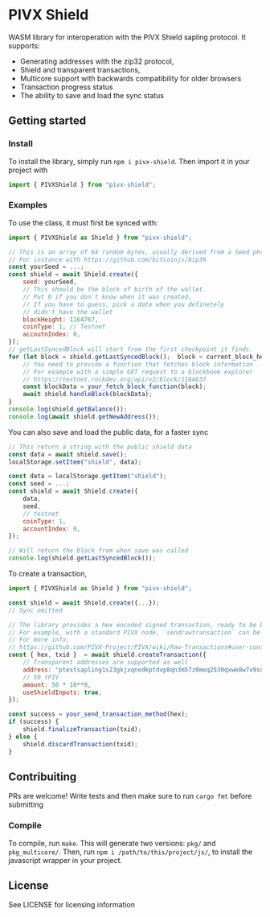 # PIVX Shield
WASM library for interoperation with the PIVX Shield sapling protocol.
It supports:
- Generating addresses with the zip32 protocol,
- Shield and transparent transactions,
- Multicore support with backwards compatibility for older browsers
- Transaction progress status
- The ability to save and load the sync status

## Getting started
### Install
To install the library, simply run `npm i pivx-shield`. Then import it in your project with
```js
import { PIVXShield } from "pivx-shield";
```

### Examples

To use the class, it must first be synced with:
```js
import { PIVXShield as Shield } from "pivx-shield";

// This is an array of 64 random bytes, usually derived from a Seed phrase
// For instance with https://github.com/bitcoinjs/bip39
const yourSeed = ...;
const shield = await Shield.create({
	seed: yourSeed,
	// This should be the block of birth of the wallet.
	// Put 0 if you don't know when it was created,
	// If you have to guess, pick a date when you definetely
	// didn't have the wallet
	blockHeight: 1164767,
	coinType: 1, // Testnet
	accoutnIndex: 0,
});
// getLastSyncedBlock will start from the first checkpoint it finds. 
for (let block = shield.getLastSyncedBlock();  block < current_block_height; block++)  {
	// You need to provide a function that fetches block information
	// For example with a simple GET request to a blockbook explorer
	// https://testnet.rockdev.org/api/v2/block/1164637
	const blockData = your_fetch_block_function(block);
	await shield.handleBlock(blockData);
}
console.log(shield.getBalance());
console.log(await shield.getNewAddress());
```

You can also save and load the public data, for a faster sync

```js
// This return a string with the public shield data
const data = await shield.save();
localStorage.setItem("shield", data);
```

```js
const data = localStorage.getItem("shield");
const seed = ...;
const shield = await Shield.create({
	data,
	seed,
	// testnet
	coinType: 1,
	accountIndex: 0,
});

// Will return the block from when save was called
console.log(shield.getLastSyncedBlock());
```

To create a transaction,

```js
import { PIVXShield as Shield } from "pivx-shield";

const shield = await Shield.create({...});
// Sync omitted

// The library provides a hex encoded signed transaction, ready to be broadcast to the network.
// For example, with a standard PIVX node, `sendrawtransaction` can be used
// For more info,
// https://github.com/PIVX-Project/PIVX/wiki/Raw-Transactions#user-content-createrawtransaction_txidtxidvoutn_addressamount
const { hex, txid }  = await shield.createTransaction({
	// Transparent addresses are supported as well
	address: "ptestsapling1s23gkjxqnedkptdvp8qn3m57z0meq2530qxwe8w7x9sdz05xg5yu8wh7534memvjwqntw8mzr3w",
	// 50 tPIV
	amount: 50 * 10**8,
	useShieldInputs: true,
});

const success = your_send_transaction_method(hex);
if (success) {
	shield.finalizeTransaction(txid);
} else {
	shield.discardTransaction(txid);
}
```

## Contribuiting

PRs are welcome!
Write tests and then make sure to run `cargo fmt` before submitting

### Compile
To compile, run `make`.
This will generate two versions: `pkg/` and `pkg_multicore/`. Then, run `npm i /path/to/this/project/js/`, to install the javascript wrapper in your project.

## License

See LICENSE for licensing information
